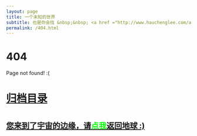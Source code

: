 ```yaml
---
layout: page
title: 一个未知的世界
subtitle: 也是你会找 &nbsp;&nbsp; <a href ="http://www.hauchenglee.com/arch.html">架构</a>&nbsp;&nbsp; <a href ="http://www.hauchenglee.com/life.html">生活故事</a>&nbsp;&nbsp; <a href ="http://www.hauchenglee.com/jvm.html">JVM</a>&nbsp;&nbsp; <a href ="http://www.hauchenglee.com/spring-boot.html">Spring Boot</a>&nbsp;&nbsp; <a href ="http://www.hauchenglee.com/spring-cloud.html">Spring Cloud</a>
permalink: /404.html
---
```


# 404

Page not found! :(

<h1><a href ="http://www.hauchenglee.com/archives.html">归档目录</a><h1>

<h2><a href="http://www.hauchenglee.com/archives.html">您来到了宇宙的边缘，请<span style="color:#00FF00">点我</span>返回地球 :)</a></h2>
